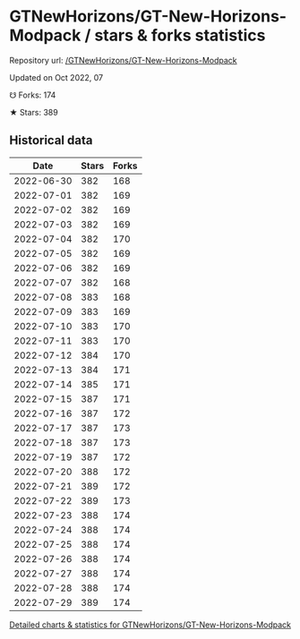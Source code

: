 # GTNewHorizons/GT-New-Horizons-Modpack / stars & forks statistics

Repository url: [/GTNewHorizons/GT-New-Horizons-Modpack](https://github.com/GTNewHorizons/GT-New-Horizons-Modpack)

Updated on Oct 2022, 07

☋ Forks: 174

★ Stars: 389

## Historical data
| Date | Stars | Forks |
|------|-------|-------|
| 2022-06-30 | 382 | 168 | 
| 2022-07-01 | 382 | 169 | 
| 2022-07-02 | 382 | 169 | 
| 2022-07-03 | 382 | 169 | 
| 2022-07-04 | 382 | 170 | 
| 2022-07-05 | 382 | 169 | 
| 2022-07-06 | 382 | 169 | 
| 2022-07-07 | 382 | 168 | 
| 2022-07-08 | 383 | 168 | 
| 2022-07-09 | 383 | 169 | 
| 2022-07-10 | 383 | 170 | 
| 2022-07-11 | 383 | 170 | 
| 2022-07-12 | 384 | 170 | 
| 2022-07-13 | 384 | 171 | 
| 2022-07-14 | 385 | 171 | 
| 2022-07-15 | 387 | 171 | 
| 2022-07-16 | 387 | 172 | 
| 2022-07-17 | 387 | 173 | 
| 2022-07-18 | 387 | 173 | 
| 2022-07-19 | 387 | 172 | 
| 2022-07-20 | 388 | 172 | 
| 2022-07-21 | 389 | 172 | 
| 2022-07-22 | 389 | 173 | 
| 2022-07-23 | 388 | 174 | 
| 2022-07-24 | 388 | 174 | 
| 2022-07-25 | 388 | 174 | 
| 2022-07-26 | 388 | 174 | 
| 2022-07-27 | 388 | 174 | 
| 2022-07-28 | 388 | 174 | 
| 2022-07-29 | 389 | 174 | 


[Detailed charts & statistics for GTNewHorizons/GT-New-Horizons-Modpack](https://reviewgithub.com/rep/GTNewHorizons/GT-New-Horizons-Modpack)
